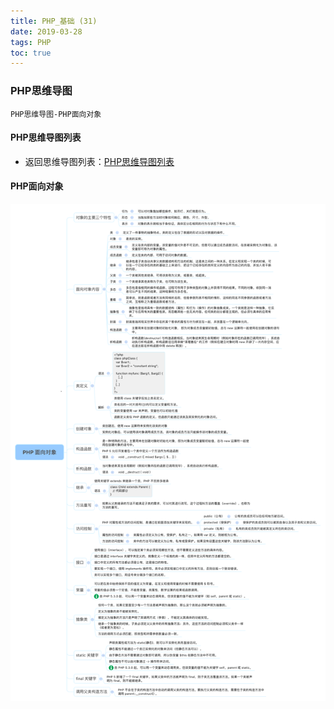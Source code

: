 ```yaml
---
title: PHP_基础 (31)
date: 2019-03-28
tags: PHP 
toc: true
---
```


### PHP思维导图
    PHP思维导图-PHP面向对象

<!-- more -->

#### PHP思维导图列表
- 返回思维导图列表：[PHP思维导图列表](/2018/201809/base_PHP18/)

#### PHP面向对象
![PHP面向对象](/img/20190328_1.png)